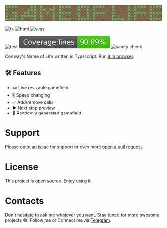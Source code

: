 <img src="readme/gol_title.gif" alt="">

![ts](https://img.shields.io/badge/TypeScript-007ACC?style=for-the-badge&logo=typescript&logoColor=white)
![html](https://img.shields.io/badge/HTML5-E34F26?style=for-the-badge&logo=html5&logoColor=white)
![scss](https://img.shields.io/badge/Sass-CC6699?style=for-the-badge&logo=sass&logoColor=white)

![test](https://github.com/rodionbgd/game_of_life/actions/workflows/test.yml/badge.svg)
![test-coverage](badges/badge-lines.svg)
![sanity check](https://github.com/rodionbgd/game_of_life/actions/workflows/sanity-check.yml/badge.svg)

Conway's Game of Life written in Typescript. Run [it in browser](https://rodionbgd.github.io/game_of_life/).

## 🛠 Features

- ✂️ Live resizable gamefield 
- 🎚 Speed changing
- ✅ Add/remove cells
- ▶️️ Next step preview
- 🧮 Randomly generated gamefield

# Support
Please [open an issue](https://github.com/rodionbgd/game_of_life/issues) for support or even more [open a pull request](https://github.com/rodionbgd/game_of_life/pulls).


# License
This project is open source. Enjoy using it.


# Contacts
Don't hesitate to ask me whatever you want. Stay tuned for more awesome projects :smile:. Follow me or Connect me via <a href="https://t.me/rodionbgd">Telegram</a>.
